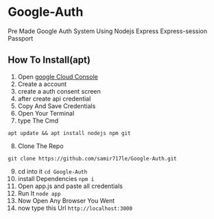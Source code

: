 # Google-Auth
Pre Made Google Auth System Using Nodejs Express Express-session Passport


## How To Install(apt)
1) Open [google Cloud Console](https://console.cloud.google.com/)
2) Create a account
3) create a auth consent screen
4) after create api credential
5) Copy And Save Credentials
6) Open Your Terminal
7) type The Cmd
```
apt update && apt install nodejs npm git
```
8) Clone The Repo
```
git clone https://github.com/samir717le/Google-Auth.git
```
9) cd into it ``` cd Google-Auth ```
10) install Dependencies ``` npm i ```
11) Open app.js and paste all credentials
12) Run It ``` node app ```
13) Now Open Any Browser You Went
14) now type this Url ``` http://localhost:3000 ```

